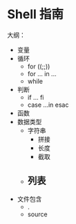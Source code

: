 # Shell 指南


大纲：

- 变量
- 循环
    - for ((;;))
    - for ... in ...
    - while
- 判断
    - if ... fi
    - case ...in  esac
- 函数
- 数据类型
    - 字符串
        - 拼接
        - 长度
        - 截取
    - 列表
        - 
- 文件包含
    - .
    - source
